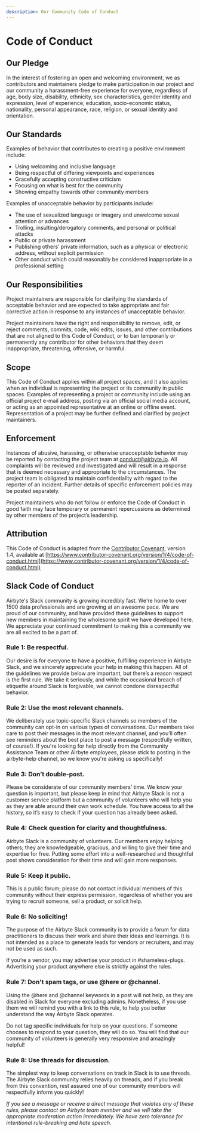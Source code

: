 ```yaml
---
description: Our Community Code of Conduct
---
```


# Code of Conduct

## Our Pledge

In the interest of fostering an open and welcoming environment, we as contributors and maintainers pledge to make participation in our project and our community a harassment-free experience for everyone, regardless of age, body size, disability, ethnicity, sex characteristics, gender identity and expression, level of experience, education, socio-economic status, nationality, personal appearance, race, religion, or sexual identity and orientation.

## Our Standards

Examples of behavior that contributes to creating a positive environment include:

* Using welcoming and inclusive language
* Being respectful of differing viewpoints and experiences
* Gracefully accepting constructive criticism
* Focusing on what is best for the community
* Showing empathy towards other community members

Examples of unacceptable behavior by participants include:

* The use of sexualized language or imagery and unwelcome sexual attention or advances
* Trolling, insulting/derogatory comments, and personal or political attacks
* Public or private harassment
* Publishing others’ private information, such as a physical or electronic address, without explicit permission
* Other conduct which could reasonably be considered inappropriate in a professional setting

## Our Responsibilities

Project maintainers are responsible for clarifying the standards of acceptable behavior and are expected to take appropriate and fair corrective action in response to any instances of unacceptable behavior.

Project maintainers have the right and responsibility to remove, edit, or reject comments, commits, code, wiki edits, issues, and other contributions that are not aligned to this Code of Conduct, or to ban temporarily or permanently any contributor for other behaviors that they deem inappropriate, threatening, offensive, or harmful.

## Scope

This Code of Conduct applies within all project spaces, and it also applies when an individual is representing the project or its community in public spaces. Examples of representing a project or community include using an official project e-mail address, posting via an official social media account, or acting as an appointed representative at an online or offline event. Representation of a project may be further defined and clarified by project maintainers.

## Enforcement

Instances of abusive, harassing, or otherwise unacceptable behavior may be reported by contacting the project team at [conduct@airbyte.io](mailto:conduct@airbyte.io). All complaints will be reviewed and investigated and will result in a response that is deemed necessary and appropriate to the circumstances. The project team is obligated to maintain confidentiality with regard to the reporter of an incident. Further details of specific enforcement policies may be posted separately.

Project maintainers who do not follow or enforce the Code of Conduct in good faith may face temporary or permanent repercussions as determined by other members of the project’s leadership.

## Attribution

This Code of Conduct is adapted from the [Contributor Covenant](https://www.contributor-covenant.org/), version 1.4, available at [https://www.contributor-covenant.org/version/1/4/code-of-conduct.html](https://www.contributor-covenant.org/version/1/4/code-of-conduct.html)

## Slack Code of Conduct

Airbyte's Slack community is growing incredibly fast. We're home to over 1500 data professionals and are growing at an awesome pace. We are proud of our community, and have provided these guidelines to support new members in maintaining the wholesome spirit we have developed here. We appreciate your continued commitment to making this a community we are all excited to be a part of.

### Rule 1: Be respectful.

Our desire is for everyone to have a positive, fulfilling experience in Airbyte Slack, and we sincerely appreciate your help in making this happen.
All of the guidelines we provide below are important, but there’s a reason respect is the first rule. We take it seriously, and while the occasional breach of etiquette around Slack is forgivable, we cannot condone disrespectful behavior. 

### Rule 2: Use the most relevant channels.

We deliberately use topic-specific Slack channels so members of the community can opt-in on various types of conversations. Our members take care to post their messages in the most relevant channel, and you’ll often see reminders about the best place to post a message (respectfully written, of course!). If you're looking for help directly from the Community Assistance Team or other Airbyte employees, please stick to posting in the airbyte-help channel, so we know you're asking us specifically!

### Rule 3: Don’t double-post.

Please be considerate of our community members’ time. We know your question is important, but please keep in mind that Airbyte Slack is not a customer service platform but a community of volunteers who will help you as they are able around their own work schedule. You have access to all the history, so it’s easy to check if your question has already been asked. 

### Rule 4: Check question for clarity and thoughtfulness.

Airbyte Slack is a community of volunteers. Our members enjoy helping others; they are knowledgeable, gracious, and willing to give their time and expertise for free. Putting some effort into a well-researched and thoughtful post shows consideration for their time and will gain more responses.

### Rule 5: Keep it public.

This is a public forum; please do not contact individual members of this community without their express permission, regardless of whether you are trying to recruit someone, sell a product, or solicit help. 

### Rule 6: No soliciting!

The purpose of the Airbyte Slack community is to provide a forum for data practitioners to discuss their work and share their ideas and learnings. It is not intended as a place to generate leads for vendors or recruiters, and may not be used as such.

If you’re a vendor, you may advertise your product in #shameless-plugs. Advertising your product anywhere else is strictly against the rules. 

### Rule 7: Don't spam tags, or use @here or @channel.

Using the @here and @channel keywords in a post will not help, as they are disabled in Slack for everyone excluding admins. Nonetheless, if you use them we will remind you with a link to this rule, to help you better understand the way Airbyte Slack operates. 

Do not tag specific individuals for help on your questions. If someone chooses to respond to your question, they will do so. You will find that our community of volunteers is generally very responsive and amazingly helpful! 

### Rule 8: Use threads for discussion.

The simplest way to keep conversations on track in Slack is to use threads. The Airbyte Slack community relies heavily on threads, and if you break from this convention, rest assured one of our community members will respectfully inform you quickly! 

_If you see a message or receive a direct message that violates any of these rules, please contact an Airbyte team member and we will take the appropriate moderation action immediately. We have zero tolerance for intentional rule-breaking and hate speech._

